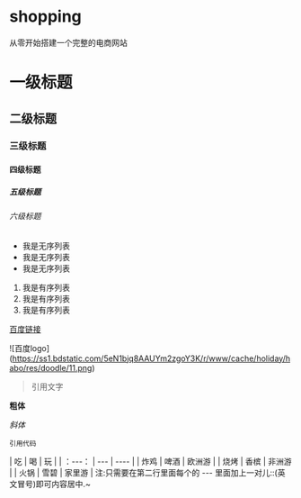 # shopping
从零开始搭建一个完整的电商网站
# 一级标题
## 二级标题
### 三级标题
#### 四级标题
##### 五级标题
###### 六级标题

- 我是无序列表
- 我是无序列表
- 我是无序列表

1. 我是有序列表
2. 我是有序列表
3. 我是有序列表

[百度链接](http://www.baidu.com)

![百度logo] (https://ss1.bdstatic.com/5eN1bjq8AAUYm2zgoY3K/r/www/cache/holiday/habo/res/doodle/11.png)

>引用文字

**粗体**

*斜体*

`引用代码`

| 吃 | 喝 | 玩 |
| ：---： | --- | ---- |
| 炸鸡 | 啤酒 | 欧洲游 |
| 烧烤 | 香槟 | 非洲游 |
| 火锅 | 雪碧 | 家里游 |
注:只需要在第二行里面每个的 	--- 	里面加上一对儿::(英文冒号)即可内容居中.~



